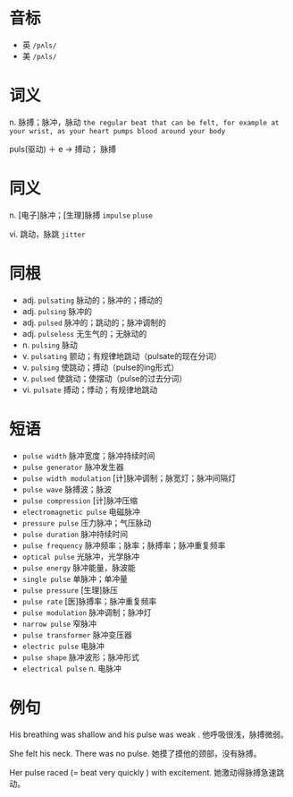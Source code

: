 # 音标

- 英 `/pʌls/`
- 美 `/pʌls/`

# 词义

n. 脉搏；脉冲，脉动
`the regular beat that can be felt, for example at your wrist, as your heart pumps blood around your body`



puls(驱动) ＋ e → 搏动； 脉搏

# 同义

n. [电子]脉冲；[生理]脉搏
`impulse` `pluse`

vi. 跳动，脉跳
`jitter`

# 同根

- adj. `pulsating` 脉动的；脉冲的；搏动的
- adj. `pulsing` 脉冲的
- adj. `pulsed` 脉冲的；跳动的；脉冲调制的
- adj. `pulseless` 无生气的；无脉动的
- n. `pulsing` 脉动
- v. `pulsating` 颤动；有规律地跳动（pulsate的现在分词）
- v. `pulsing` 使跳动；搏动（pulse的ing形式）
- v. `pulsed` 使跳动；使摆动（pulse的过去分词）
- vi. `pulsate` 搏动；悸动；有规律地跳动

# 短语

- `pulse width` 脉冲宽度；脉冲持续时间
- `pulse generator` 脉冲发生器
- `pulse width modulation` [计]脉冲调制；脉宽灯；脉冲间隔灯
- `pulse wave` 脉搏波；脉波
- `pulse compression` [计]脉冲压缩
- `electromagnetic pulse` 电磁脉冲
- `pressure pulse` 压力脉冲；气压脉动
- `pulse duration` 脉冲持续时间
- `pulse frequency` 脉冲频率；脉率；脉搏率；脉冲重复频率
- `optical pulse` 光脉冲，光学脉冲
- `pulse energy` 脉冲能量，脉波能
- `single pulse` 单脉冲；单冲量
- `pulse pressure` [生理]脉压
- `pulse rate` [医]脉搏率；脉冲重复频率
- `pulse modulation` 脉冲调制；脉冲灯
- `narrow pulse` 窄脉冲
- `pulse transformer` 脉冲变压器
- `electric pulse` 电脉冲
- `pulse shape` 脉冲波形；脉冲形式
- `electrical pulse` n. 电脉冲

# 例句

His breathing was shallow and his pulse was weak .
他呼吸很浅，脉搏微弱。

She felt his neck. There was no pulse.
她摸了摸他的颈部，没有脉搏。

Her pulse raced (= beat very quickly ) with excitement.
她激动得脉搏急速跳动。


